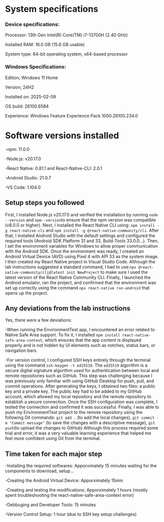 # System specifications
### Device specifications:
Processor:	13th Gen Intel(R) Core(TM) i7-13700H (2.40 GHz)

Installed RAM:	16.0 GB (15.6 GB usable)

System type:	64-bit operating system, x64-based processor

### Windows Specifications:
Edition;	Windows 11 Home

Version;	24H2

Installed on:	‎2025-‎02-‎09

OS build:	26100.6584

Experience:	Windows Feature Experience Pack 1000.26100.234.0


# Software versions installed
-npm: 11.0.0

-Node.js: v20.17.0

-React Native: 0.81.1 and React-Native-CLI: 2.0.1

-Android Studio: 21.0.7

-VS Code: 1.104.0

## Setup steps you followed
First, I installed Node.js v20.17.0 and verified the installation by running `node --version` and `npm--version`to ensure that the npm version was compatible (v8.0.0 or higher). Next, I installed the React Native CLI using: `npm install -g react-native-cli` and `npm install -g @react-native-community/cli`. After that, I installed Android Studio with the default settings and configured the required tools (Android SDK Platform 31 and 33, Build-Tools 33.0.0...). Then, I set the environment variables for Windows to allow proper communication with the Android SDK. Once the environment was ready, I created an Android Virtual Device (AVD) using Pixel 4 with API 33 as the system image. I then created my React Native project in Visual Studio Code. Although the lab instructions suggested a standard command, I had to use:`npx @react-native-community/cli@latest init NewProject` to make sure I used the latest version of the React Native Community CLI.
Finally, I launched the Android emulator, ran the project, and confirmed that the environment was set up correctly using the command `npx react-native run-android` that opens up the project.

## Any deviations from the lab instructions
Yes, there were a few deviations:

-When running the EnvironmentTest app, I encountered an error related to Native Safe Area support. To fix it, I installed `npm install react-native-safe-area-context`, which ensures that the app content is displayed properly and is not hidden by UI elements such as notches, status bars, or navigation bars.

-For version control, I configured SSH keys entirely through the terminal using the command `ssh-keygen -t ed25519`. The `ed25519` algorithm is a secure digital signature algorithm used for authentication between local and remote repositories such as GitHub. This step was challenging because I was previously only familiar with using GitHub Desktop for push, pull, and commit operations. After generating the keys, I obtained two files: a public key and a private key. The public key had to be added to my GitHub account, which allowed my local repository and the remote repository to establish a secure connection. Once the SSH configuration was complete, I tested the connection and confirmed it was successful.
Finally, I was able to push my EnvironmentTest project to the remote repository using the following Git commands: `git add .` (to add the local changes), `git commit -m "Commit message"` (to save the changes with a descriptive message), `git push`(to upload the changes to GitHub)
Although this process required some trial and error, it was a very valuable learning experience that helped me feel more confident using Git from the terminal.


## Time taken for each major step
-Installing the required softwares:  Apporximately 15 minutes waiting for the components to download, setup... 

-Creating the Android Virtual Device: Apporximately 15min

-Creating and testing the modifications: Apporximately 1 hours (mostly spent troubleshooting the react-native-safe-area-context error)

-Debbuging and Developer Tools: 15 minutes 

-Version Control Setup: 1 hour (due to SSH key setup challenges)


